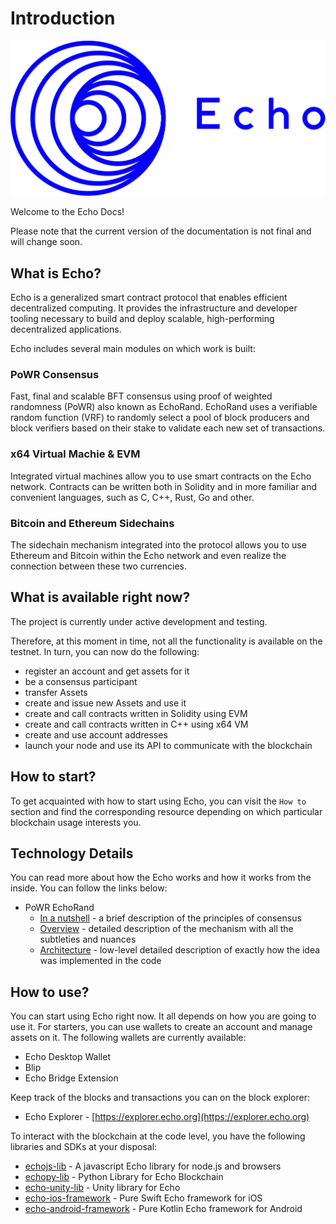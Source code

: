 # Introduction

![](.gitbook/assets/echo-logo.svg)

Welcome to the Echo Docs!

Please note that the current version of the documentation is not final and will change soon.

## What is Echo?

Echo is a generalized smart contract protocol that enables efficient decentralized computing. It provides the infrastructure and developer tooling necessary to build and deploy scalable, high-performing decentralized applications.

Echo includes several main modules on which work is built:

### PoWR Consensus

Fast, final and scalable BFT consensus using proof of weighted randomness \(PoWR\) also known as EchoRand. EchoRand uses a verifiable random function \(VRF\) to randomly select a pool of block producers and block verifiers based on their stake to validate each new set of transactions.

### x64 Virtual Machie & EVM

Integrated virtual machines allow you to use smart contracts on the Echo network. Contracts can be written both in Solidity and in more familiar and convenient languages, such as C, C++, Rust, Go and other.

### Bitcoin and Ethereum Sidechains

The sidechain mechanism integrated into the protocol allows you to use Ethereum and Bitcoin within the Echo network and even realize the connection between these two currencies.

## What is available right now?

The project is currently under active development and testing.

Therefore, at this moment in time, not all the functionality is available on the testnet. In turn, you can now do the following:

* register an account and get assets for it
* be a consensus participant
* transfer Assets
* create and issue new Assets and use it
* create and call contracts written in Solidity using EVM
* create and call contracts written in С++ using x64 VM
* create and use account addresses
* launch your node and use its API to communicate with the blockchain

## How to start?

To get acquainted with how to start using Echo, you can visit the `How to` section and find the corresponding resource depending on which particular blockchain usage interests you.

## Technology Details

You can read more about how the Echo works and how it works from the inside. You can follow the links below:

* PoWR EchoRand
  * [In a nutshell](technologies/powr-echorand/in-a-nutshell.md) - a brief description of the principles of consensus
  * [Overview](https://github.com/echoprotocol/echowiki/tree/7e7b42766726e2150633d834f12c21d7f3d3ed60/technologies/powr-echorand/overview/README.md) - detailed description of the mechanism with all the subtleties and nuances
  * [Architecture](https://github.com/echoprotocol/echowiki/tree/7e7b42766726e2150633d834f12c21d7f3d3ed60/technologies/powr-echorand/architecture/README.md) - low-level detailed description of exactly how the idea was implemented in the code

## How to use?

You can start using Echo right now. It all depends on how you are going to use it. For starters, you can use wallets to create an account and manage assets on it. The following wallets are currently available:

* Echo Desktop Wallet
* Blip
* Echo Bridge Extension

Keep track of the blocks and transactions you can on the block explorer:

* Echo Explorer - [https://explorer.echo.org](https://explorer.echo.org)

To interact with the blockchain at the code level, you have the following libraries and SDKs at your disposal:

* [echojs-lib](https://github.com/echoprotocol/echojs-lib) - A javascript Echo library for node.js and browsers
* [echopy-lib](https://github.com/echoprotocol/echopy-lib) - Python Library for Echo Blockchain 
* [echo-unity-lib](https://github.com/echoprotocol/echo-unity-lib) - Unity library for Echo 
* [echo-ios-framework](https://github.com/echoprotocol/echo-ios-framework) - Pure Swift Echo framework for iOS
* [echo-android-framework](https://github.com/echoprotocol/echo-android-framework) - Pure Kotlin Echo framework for Android

